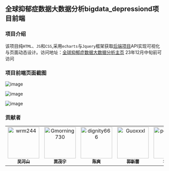 ## 全球抑郁症数据大数据分析bigdata_depressiond项目前端

### 项目介绍

该项目纯``HTML``、``JS``和``CSS``,采用``echarts``与``Jquery``框架获取[后端项目](https://github.com/wrm244/bigdata_depression)API实现可视化与页面动态设计。访问地址：[全球抑郁症数据大数据分析主页](https://wrm244.github.io/depression_demo/) 23年12月中旬前可访问

### 项目前端页面截图

![image](https://github.com/wrm244/depression_demo/assets/54385511/ea97d683-dc4f-47f6-85b1-88e48366e15f)

![image](https://github.com/wrm244/depression_demo/assets/54385511/a3768e53-c0a6-484b-88be-ae40b78577bf)


![image](https://github.com/wrm244/depression_demo/assets/54385511/bdbb6573-cd6a-4bb3-813e-b5859c5ee754)


### 贡献者

<table>
<tr>
    <td align="center">
        <a href="https://github.com/wrm244">
            <img src="https://avatars.githubusercontent.com/u/54385511?v=4" width="100;" alt="wrm244"/>
            <br />
            <sub><b>吴河山</b></sub>
        </a>
    </td>
    <td align="center">
        <a href="https://github.com/Gmorning730">
            <img src="https://avatars.githubusercontent.com/u/87710189?v=4" width="100;" alt="Gmorning730"/>
            <br />
            <sub><b>贾茂宁</b></sub>
        </a>
    </td>
    <td align="center">
        <a href="https://github.com/dignity666">
            <img src="https://avatars.githubusercontent.com/u/101318636?v=4" width="100;" alt="dignity666"/>
            <br />
            <sub><b>陈爽</b></sub>
        </a>
    </td>
    <td align="center">
        <a href="https://github.com/Guoxxxl">
            <img src="https://avatars.githubusercontent.com/u/138669665?v=4" width="100;" alt="Guoxxxl"/>
            <br />
            <sub><b>郭新蕾</b></sub>
        </a>
    </td>
    <td align="center">
        <a href="https://github.com/peoplemaker">
            <img src="https://avatars.githubusercontent.com/u/100831511?v=4" width="100;" alt="peoplemaker"/>
            <br />
            <sub><b>曾广顺</b></sub>
        </a>
    </td></tr>
</table>
